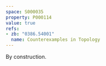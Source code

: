 ```yaml
---
space: S000035
property: P000114
value: true
refs:
- zb: "0386.54001"
  name: Counterexamples in Topology
---
```


By construction.
